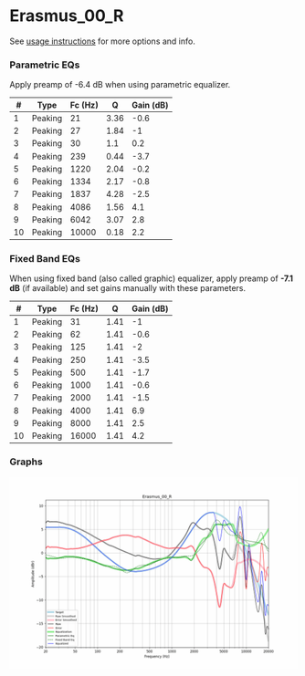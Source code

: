 # Erasmus_00_R
See [usage instructions](https://github.com/jaakkopasanen/AutoEq#usage) for more options and info.

### Parametric EQs
Apply preamp of -6.4 dB when using parametric equalizer.

|   # | Type    |   Fc (Hz) |    Q |   Gain (dB) |
|-----|---------|-----------|------|-------------|
|   1 | Peaking |        21 | 3.36 |        -0.6 |
|   2 | Peaking |        27 | 1.84 |        -1   |
|   3 | Peaking |        30 | 1.1  |         0.2 |
|   4 | Peaking |       239 | 0.44 |        -3.7 |
|   5 | Peaking |      1220 | 2.04 |        -0.2 |
|   6 | Peaking |      1334 | 2.17 |        -0.8 |
|   7 | Peaking |      1837 | 4.28 |        -2.5 |
|   8 | Peaking |      4086 | 1.56 |         4.1 |
|   9 | Peaking |      6042 | 3.07 |         2.8 |
|  10 | Peaking |     10000 | 0.18 |         2.2 |

### Fixed Band EQs
When using fixed band (also called graphic) equalizer, apply preamp of **-7.1 dB** (if available) and set gains manually with these parameters.

|   # | Type    |   Fc (Hz) |    Q |   Gain (dB) |
|-----|---------|-----------|------|-------------|
|   1 | Peaking |        31 | 1.41 |        -1   |
|   2 | Peaking |        62 | 1.41 |        -0.6 |
|   3 | Peaking |       125 | 1.41 |        -2   |
|   4 | Peaking |       250 | 1.41 |        -3.5 |
|   5 | Peaking |       500 | 1.41 |        -1.7 |
|   6 | Peaking |      1000 | 1.41 |        -0.6 |
|   7 | Peaking |      2000 | 1.41 |        -1.5 |
|   8 | Peaking |      4000 | 1.41 |         6.9 |
|   9 | Peaking |      8000 | 1.41 |         2.5 |
|  10 | Peaking |     16000 | 1.41 |         4.2 |

### Graphs
![](./Erasmus_00_R.png)
